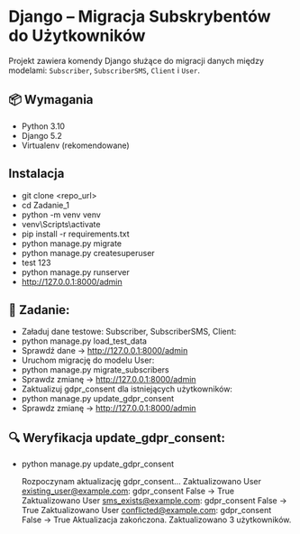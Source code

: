 # Django – Migracja Subskrybentów do Użytkowników

Projekt zawiera komendy Django służące do migracji danych między modelami:
`Subscriber`, `SubscriberSMS`, `Client` i `User`.

## 📦 Wymagania

- Python 3.10
- Django 5.2
- Virtualenv (rekomendowane)

## Instalacja

- git clone <repo_url>
- cd Zadanie_1
- python -m venv venv
- venv\Scripts\activate
- pip install -r requirements.txt
- python manage.py migrate
- python manage.py createsuperuser
- test 123
- python manage.py runserver
- http://127.0.0.1:8000/admin


## 🚀 Zadanie:
- Załaduj dane testowe: Subscriber, SubscriberSMS, Client:  
- python manage.py load_test_data
- Sprawdź dane -> http://127.0.0.1:8000/admin
- Uruchom migrację do modelu User:  
- python manage.py migrate_subscribers
- Sprawdz zmianę -> http://127.0.0.1:8000/admin
- Zaktualizuj gdpr_consent dla istniejących użytkowników: 
- python manage.py update_gdpr_consent
- Sprawdz zmianę -> http://127.0.0.1:8000/admin


## 🔍 Weryfikacja update_gdpr_consent:

- python manage.py update_gdpr_consent


    Rozpoczynam aktualizację gdpr_consent...
    Zaktualizowano User existing_user@example.com: gdpr_consent False -> True
    Zaktualizowano User sms_exists@example.com: gdpr_consent False -> True
    Zaktualizowano User conflicted@example.com: gdpr_consent False -> True
    Aktualizacja zakończona. Zaktualizowano 3 użytkowników.

